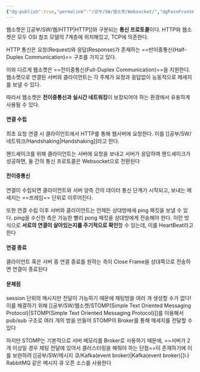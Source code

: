 ```yaml
---
{"dg-publish":true,"permalink":"/공부/SW/웹소켓/Websocket/","dgPassFrontmatter":true}
---
```



웹소켓은 [[공부/SW/웹/HTTP\|HTTP]]와 구분되는 **통신 프로토콜**이다. HTTP와 웹소켓은 모두 OSI 참조 모델의 7계층에 위치해있고, TCP에 의존한다.

HTTP 통신은 요청(Request)와 응답(Response)가 존재하는 ==반이중통신(Half-Duplex Communication)== 구조를 가지고 있다. 

이와 다르게 웹소켓은 ==전이중통신(Full-Duplex Communication)==을 지원한다. 웹소켓으로 연결된 서버와 클라이언트는 각 주체가 요청과 응답없이 능동적으로 메세지를 보낼 수 있다.

따라서 웹소켓은 **전이중통신과 실시간 네트워킹**이 보장되어야 하는 환경에서 유용하게 사용될 수 있다.

#### 연결 수립
최초 요청 연결 시 클라이언트에서 HTTP를 통해 웹서버에 요청한다. 이를 [[공부/SW/네트워크/Handshaking\|Handshaking]]라고 한다.

핸드셰이크를 위해 클라이언트는 서버에 요청을 보내고 서버가 응답하여 핸드셰이크가 성공하면, 둘 간의 통신 프로토콜은 Websocket으로 전환된다

#### 전이중통신
연결이 수립되면 클라이언트와 서버 양측 간의 데이터 통신 단계가 시작되고, 보내는 메세지는 ==프레임== 단위로 이루어진다.

또한 연결 수립 이후 서버와 클라이언트는 언제든 상대방에세 ping 패킷을 보낼 수 있다. ping을 수신한 측은 가능한 빨리 pong 패킷을 상대방에게 전송해야 한다. 이런 방식으로 **서로의 연결이 살아있는지를 주기적으로 확인**할 수 있는데, 이를 HeartBeat라고 한다

#### 연결 종료
클라이언트 혹은 서버 중 연결 종료를 원하는 측이 Close  Frame을 상대쪽으로 전송하면 연결이 종료된다

#### 문제점
session 단위의 메시지만 전달이 가능하기 때문에 채팅방을 여러 개 생성할 수가 없다!
이를 해결하기 위해 [[공부/SW/웹소켓/STOMP(Simple Text Oriented Messaging Protocol)\|STOMP(Simple Text Oriented Messaging Protocol)]]를 이용해서 pub/sub 구조로 여러 개의 방을 만들어 STOMP의 Broker를 통해 메세지를 전달할 수 있다

하지만 STOMP는 기본적으로 서버 메모리를 Broker로 사용하기 때문에, ==서버가 2개 이상일 경우 채팅 전달에 있어서 클러스터링을 해줘야 하는 단점==이 존재하기에 이를 보완하려 [[공부/SW/메시지 큐/Kafka(event broker)\|Kafka(event broker)]]나 RabbitMQ 같은 메시지 큐 오픈 소스를 사용한다